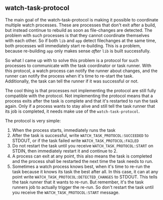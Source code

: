 ## watch-task-protocol

The main goal of the watch-task-protocol is making it possible to coordinate multiple watch processes. These are processes that don't exit after a build, but instead continue to rebuild as soon as file-changes are detected. The problem with such processes is that they cannot coordinate themselves with each other. So if both `lib` and `app` detect filechanges at the same time, both processes will immediately start re-building. This is a problem, because re-building `app` only makes sense _after_ `lib` is built successfully.

So what I came up with to solve this problem is a protocol for such processes to communicate with the task coordinator or task runner.
With this protocol, a watch process can notify the runner about changes, and the runner can notify the process when it's time to re-start the task. Additionally, the task can tell the runner if it was successful or not.

The cool thing is that processes not implementing the protocol are still fully compatible with the protocol. Not implementing the protocol means that a process exits after the task is complete and that it's restarted to run the task again. Only if a process wants to stay alive and still tell the task runner that its job is completed, it needs make use of the `watch-task-protocol`.

The protocol is very simple:

1. When the process starts, immediately runs the task
1. After the task is successful, write `WATCH_TASK_PROTOCOL:SUCCEEDED` to STDOUT, or if the task failed write `WATCH_TASK_PROTOCOL:FAILED`
1. Do not restart the task until you receive `WATCH_TASK_PROTOCOL:START` on STDIN, then immediately restart it and continue to 2.
1. A process can exit at any point, this also means the task is completed and the process shall be restarted the next time the task needs to run.
1. Sometimes a watch process knows best, when it's time to re-run the task because it knows its task the best after all. In this case, it can at any point write `WATCH_TASK_PROTOCOL:DETECTED_CHANGES` to STDOUT. This tells the task runner that it wants to re-run. But remember, it's the task runners job to actually trigger the re-run. So don't restart the task until you receive the `WATCH_TASK_PROTOCOL:START` message.
